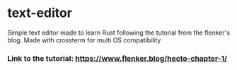 # text-editor
Simple text editor made to learn Rust following the tutorial from the flenker's blog. Made with crossterm for multi OS compatibility

### Link to the tutorial: https://www.flenker.blog/hecto-chapter-1/
